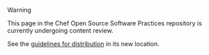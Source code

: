 > [!WARNING]
> This page in the Chef Open Source Software Practices repository is currently undergoing content review.

See the [guidelines for distribution](../distributions/distribution-guidelines.md) in its new location.